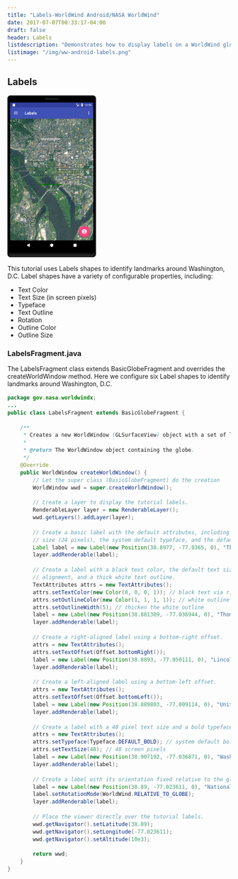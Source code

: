 ```yaml
---
title: "Labels-WorldWind Android/NASA WorldWind"
date: 2017-07-07T00:33:17-04:00
draft: false
header: Labels
listdescription: "Demonstrates how to display labels on a WorldWind globe."
listimage: "/img/ww-android-labels.png"
---
```


## Labels

<img src="/img/ww-android-labels.png" class="img-responsive center-block">

This tutorial uses Labels shapes to identify landmarks around Washington, D.C. Label shapes have a variety of configurable properties, including:

- Text Color
- Text Size (in screen pixels)
- Typeface
- Text Outline
- Rotation
- Outline Color
- Outline Size

### LabelsFragment.java

The LabelsFragment class extends BasicGlobeFragment and overrides the createWorldWindow method. Here we configure six Label shapes to identify landmarks around Washington, D.C.

```java
package gov.nasa.worldwindx;
...
public class LabelsFragment extends BasicGlobeFragment {

    /**
     * Creates a new WorldWindow (GLSurfaceView) object with a set of label shapes
     *
     * @return The WorldWindow object containing the globe.
     */
    @Override
    public WorldWindow createWorldWindow() {
        // Let the super class (BasicGlobeFragment) do the creation
        WorldWindow wwd = super.createWorldWindow();

        // Create a layer to display the tutorial labels.
        RenderableLayer layer = new RenderableLayer();
        wwd.getLayers().addLayer(layer);

        // Create a basic label with the default attributes, including the default text color (white), the default text
        // size (24 pixels), the system default typeface, and the default alignment (bottom center).
        Label label = new Label(new Position(38.8977, -77.0365, 0), "The White House");
        layer.addRenderable(label);

        // Create a label with a black text color, the default text size, the system default typeface, the default
        // alignment, and a thick white text outline.
        TextAttributes attrs = new TextAttributes();
        attrs.setTextColor(new Color(0, 0, 0, 1)); // black text via r,g,b,a
        attrs.setOutlineColor(new Color(1, 1, 1, 1)); // white outline via r,g,b,a
        attrs.setOutlineWidth(5); // thicken the white outline
        label = new Label(new Position(38.881389, -77.036944, 0), "Thomas Jefferson Memorial", attrs);
        layer.addRenderable(label);

        // Create a right-aligned label using a bottom-right offset.
        attrs = new TextAttributes();
        attrs.setTextOffset(Offset.bottomRight());
        label = new Label(new Position(38.8893, -77.050111, 0), "Lincoln Memorial", attrs);
        layer.addRenderable(label);

        // Create a left-aligned label using a bottom-left offset.
        attrs = new TextAttributes();
        attrs.setTextOffset(Offset.bottomLeft());
        label = new Label(new Position(38.889803, -77.009114, 0), "United States Capitol", attrs);
        layer.addRenderable(label);

        // Create a label with a 48 pixel text size and a bold typeface.
        attrs = new TextAttributes();
        attrs.setTypeface(Typeface.DEFAULT_BOLD); // system default bold typeface
        attrs.setTextSize(48); // 48 screen pixels
        label = new Label(new Position(38.907192, -77.036871, 0), "Washington", attrs);
        layer.addRenderable(label);

        // Create a label with its orientation fixed relative to the globe.
        label = new Label(new Position(38.89, -77.023611, 0), "National Mall");
        label.setRotationMode(WorldWind.RELATIVE_TO_GLOBE);
        layer.addRenderable(label);

        // Place the viewer directly over the tutorial labels.
        wwd.getNavigator().setLatitude(38.89);
        wwd.getNavigator().setLongitude(-77.023611);
        wwd.getNavigator().setAltitude(10e3);

        return wwd;
    }
}
```